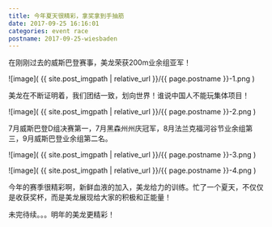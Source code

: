 ```yaml
---
title: 今年夏天很精彩，拿奖拿到手抽筋
date: 2017-09-25 16:16:01
categories: event race
postname: 2017-09-25-wiesbaden
---
```


在刚刚过去的威斯巴登赛事，美龙荣获200m业余组亚军！

![image]( {{ site.post_imgpath | relative_url }}/{{ page.postname }}-1.png )


美龙在不断证明着，我们团结一致，划向世界！谁说中国人不能玩集体项目！

![image]( {{ site.post_imgpath | relative_url }}/{{ page.postname }}-2.png )

7月威斯巴登D组决赛第一，7月黑森州州庆冠军，8月法兰克福河谷节业余组第三，9月威斯巴登业余组第二名。

![image]( {{ site.post_imgpath | relative_url }}/{{ page.postname }}-3.png )


![image]( {{ site.post_imgpath | relative_url }}/{{ page.postname }}-4.png )



今年的赛季很精彩啊，新鲜血液的加入，美龙给力的训练。忙了一个夏天，不仅仅是收获奖杯，而是美龙展现给大家的积极和正能量！

未完待续。。。明年的美龙更精彩！

